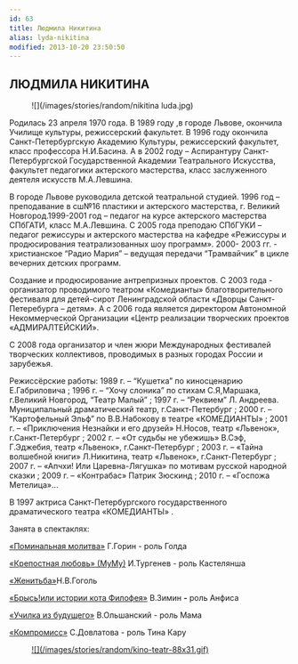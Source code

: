 ```yaml
---
id: 63
title: Людмила Никитина
alias: lyda-nikitina
modified: 2013-10-20 23:50:50
---
```


## ЛЮДМИЛА НИКИТИНА

<figure>
![](/images/stories/random/nikitina luda.jpg)
</figure>

Родилась 23 апреля 1970 года. В 1989 году ,в городе Львове, окончила Училище культуры, режиссерский факультет. В 1996 году окончила Санкт-Петербургскую Академию Культуры, режиссерский факультет, класс профессора Н.И.Басина. А в 2002 году – Аспирантуру Санкт-Петербургской Государственной Академии Театрального Искусства, факультет педагогики актерского мастерства, класс заслуженного деятеля искусств М.А.Левшина.

В городе Львове руководила детской театральной студией. 1996 год – преподавание в сш№16 пластики и актерского мастерства, г. Великий Новгород.1999-2001 год – педагог на курсе актерского мастерства СПбГАТИ, класс М.А.Левшина. C 2005 года преподаю СПбГУКИ – педагог режиссуры и актерского мастерства на кафедре «Режиссуры и продюсирования театрализованных шоу программ». 2000- 2003 гг. - христианское “Радио Мария” – ведущая передачи “Трамвайчик” в цикле вечерних детских программ.

Создание и продюсирование антрепризных проектов. С 2003 года - организатор проводимого театром «Комедианты» благотворительного фестиваля для детей-сирот Ленинградской области «Дворцы Санкт-Петеребурга – детям». А с 2006 года является директором Автономной Некоммерческой Организации «Центр реализации творческих проектов «АДМИРАЛТЕЙСКИЙ».

С 2008 года организатор и член жюри Международных фестивалей творческих коллективов, проводимых в разных городах России и зарубежья.

Режиссёрские работы: 1989 г. – “Кушетка” по киносценарию Е.Габриловича ; 1996 г. – “Хочу слоника” по стихам С.Я,Маршака, г.Великий Новгород, “Театр Малый” ; 1997 г. – “Реквием” Л. Андреева. Муниципальный драматический театр, г.Санкт-Петербург ; 2000 г. – “Картофельный Эльф” по В.В.Набокову в театре «КОМЕДИАНТЫ» ; 2001 г. – «Приключения Незнайки и его друзей» Н.Носов, театр «Львенок», г.Санкт-Петербург ; 2002 г. – «От судьбы не убежишь» В.Сэф, Г.Эджебия, театр «Львенок», г.Санкт-Петербург ; 2003 г. – «Тайна волшебной книги» Л.Никитина, театр «Львенок», г.Санкт-Петербург ; 2007 г. – «Апчхи! Или Царевна-Лягушка» по мотивам русской народной сказки ; 2009 г. – «Контрабас» Патрик Зюскинд ; 2010 г. – «Госпожа Метелица»…

В 1997 актриса Санкт-Петербургского государственного драматического театра «КОМЕДИАНТЫ» .

Занята в спектаклях:

[«Поминальная молитва»](97-pominalnaia-molitva.html) Г.Горин - роль Голда

[«Крепостная любовь» (МуМу)](46-mumu.html) И.Тургенев - роль Кастелянша

[«Женитьба»](69-genitba.html)Н.В.Гоголь

[«Брысь!или истории кота Филофея»](40-bris-ili-istoria-kota-filifeia.html) В.Зимин **-** роль Анфиса

[«Училка из будущего»](90-ychilka.html) В.Ольшанский - роль Мама

[«Компромисс»](282-kompromiss-sdovlatov.html) С.Довлатова - роль Тина Кару

<figure><a href="http://www.kino-teatr.ru/kino/acter/w/ros/281305/bio/">
![](/images/stories/random/kino-teatr-88x31.gif)
</a></figure>


